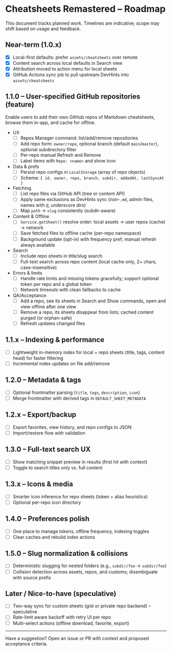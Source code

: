 # Cheatsheets Remastered – Roadmap

This document tracks planned work. Timelines are indicative; scope may shift based on usage and feedback.

## Near-term (1.0.x)
- [x] Local-first defaults: prefer `assets/cheatsheets` over remote
- [x] Content search across local defaults in Search view
- [x] Attribution moved to action menu for local sheets
- [x] GitHub Actions sync job to pull upstream DevHints into `assets/cheatsheets`

## 1.1.0 – User-specified GitHub repositories (feature)
Enable users to add their own GitHub repos of Markdown cheatsheets, browse them in-app, and cache for offline.

- UX
  - [ ] Repos Manager command: list/add/remove repositories
  - [ ] Add repo form: `owner/repo`, optional branch (default `main`/`master`), optional subdirectory filter
  - [ ] Per-repo manual Refresh and Remove
  - [ ] Label items with `Repo: <name>` and show icon
- Data & prefs
  - [ ] Persist repo configs in `LocalStorage` (array of repo objects)
  - [ ] Schema: `{ id, owner, repo, branch, subdir, addedAt, lastSyncAt }`
- Fetching
  - [ ] List repo files via GitHub API (tree or content API)
  - [ ] Apply same exclusions as DevHints sync (non-`.md`, admin files, names with `@`, underscore dirs)
  - [ ] Map `path` → `slug` consistently (subdir-aware)
- Content & Offline
  - [ ] `Service.getSheet()` resolve order: local assets → user repos (cache) → network
  - [ ] Save fetched files to offline cache (per-repo namespace)
  - [ ] Background update (opt-in) with frequency pref; manual refresh always available
- Search
  - [ ] Include repo sheets in title/slug search
  - [ ] Full-text search across repo content (local cache only, 2+ chars, case-insensitive)
- Errors & limits
  - [ ] Handle rate limits and missing tokens gracefully; support optional token per repo and a global token
  - [ ] Network timeouts with clean fallbacks to cache
- QA/Acceptance
  - [ ] Add a repo, see its sheets in Search and Show commands, open and view offline after one view
  - [ ] Remove a repo, its sheets disappear from lists; cached content purged (or orphan-safe)
  - [ ] Refresh updates changed files

## 1.1.x – Indexing & performance
- [ ] Lightweight in-memory index for local + repo sheets (title, tags, content head) for faster filtering
- [ ] Incremental index updates on file add/remove

## 1.2.0 – Metadata & tags
- [ ] Optional frontmatter parsing (`title`, `tags`, `description`, `icon`)
- [ ] Merge frontmatter with derived tags in `DEFAULT_SHEET_METADATA`

## 1.2.x – Export/backup
- [ ] Export favorites, view history, and repo configs to JSON
- [ ] Import/restore flow with validation

## 1.3.0 – Full-text search UX
- [ ] Show matching snippet preview in results (first hit with context)
- [ ] Toggle to search titles only vs. full content

## 1.3.x – Icons & media
- [ ] Smarter icon inference for repo sheets (token + alias heuristics)
- [ ] Optional per-repo icon directory

## 1.4.0 – Preferences polish
- [ ] One place to manage tokens, offline frequency, indexing toggles
- [ ] Clear caches and rebuild index actions

## 1.5.0 – Slug normalization & collisions
- [ ] Deterministic slugging for nested folders (e.g., `subdir/foo` → `subdir/foo`)
- [ ] Collision detection across assets, repos, and customs; disambiguate with source prefix

## Later / Nice-to-have (speculative)
- [ ] Two-way sync for custom sheets (gist or private repo backend) – speculative
- [ ] Rate-limit aware backoff with retry UI per repo
- [ ] Multi-select actions (offline download, favorite, export)

---
Have a suggestion? Open an issue or PR with context and proposed acceptance criteria.

